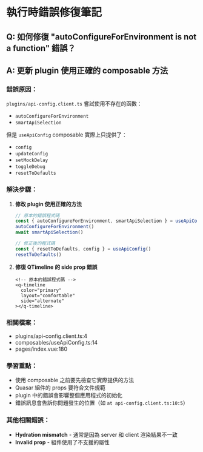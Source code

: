 # 執行時錯誤修復筆記

## Q: 如何修復 "autoConfigureForEnvironment is not a function" 錯誤？

## A: 更新 plugin 使用正確的 composable 方法

### 錯誤原因：

`plugins/api-config.client.ts` 嘗試使用不存在的函數：

- `autoConfigureForEnvironment`
- `smartApiSelection`

但是 `useApiConfig` composable 實際上只提供了：

- `config`
- `updateConfig`
- `setMockDelay`
- `toggleDebug`
- `resetToDefaults`

### 解決步驟：

1. **修改 plugin 使用正確的方法**

   ```typescript
   // 原本的錯誤程式碼
   const { autoConfigureForEnvironment, smartApiSelection } = useApiConfig()
   autoConfigureForEnvironment()
   await smartApiSelection()

   // 修正後的程式碼
   const { resetToDefaults, config } = useApiConfig()
   resetToDefaults()
   ```

2. **修復 QTimeline 的 side prop 錯誤**

   ```vue
   <!-- 原本的錯誤程式碼 -->
   <q-timeline
     color="primary"
     layout="comfortable"
     side="alternate"
   ></q-timeline>
   ```

### 相關檔案：

- plugins/api-config.client.ts:4
- composables/useApiConfig.ts:14
- pages/index.vue:180

### 學習重點：

- 使用 composable 之前要先檢查它實際提供的方法
- Quasar 組件的 props 要符合文件規範
- plugin 中的錯誤會影響整個應用程式的初始化
- 錯誤訊息會告訴你問題發生的位置（如 `at api-config.client.ts:10:5`）

### 其他相關錯誤：

- **Hydration mismatch** - 通常是因為 server 和 client 渲染結果不一致
- **Invalid prop** - 組件使用了不支援的屬性
